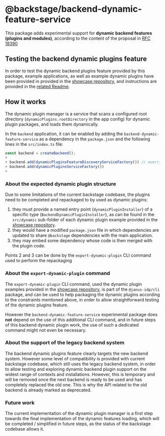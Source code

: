 # @backstage/backend-dynamic-feature-service

This package adds experimental support for **dynamic backend features (plugins and modules)**, according to the content of the proposal in [RFC 18390](https://github.com/backstage/backstage/issues/18390)

## Testing the backend dynamic plugins feature

In order to test the dynamic backend plugins feature provided by this package, example applications, as well as example dynamic plugins have been provided in provided in the [showcase repository](https://github.com/janus-idp/dynamic-backend-plugins-showcase), and instructions are provided in the [related Readme](https://github.com/janus-idp/dynamic-backend-plugins-showcase#readme).

## How it works

The dynamic plugin manager is a service that scans a configured root directory (`dynamicPlugins.rootDirectory` in the app config) for dynamic plugin packages, and loads them dynamically.

In the `backend` application, it can be enabled by adding the `backend-dynamic-feature-service` as a dependency in the `package.json` and the following lines in the `src/index.ts` file:

```ts
const backend = createBackend();
+
+ backend.add(dynamicPluginsFeatureDiscoveryServiceFactory()) // overridden version of the FeatureDiscoveryService which provides features loaded by dynamic plugins
+ backend.add(dynamicPluginsServiceFactory())
+
```

### About the expected dynamic plugin structure

Due to some limitations of the current backstage codebase, the plugins need to be completed and repackaged to by used as dynamic plugins:

1. they must provide a named entry point (`dynamicPluginInstaller`) of a specific type (`BackendDynamicPluginInstaller`), as can be found in the `src/dynamic` sub-folder of each dynamic plugin example provided in the [showcase repository](https://github.com/janus-idp/dynamic-backend-plugins-showcase).
2. they would have a modified `package.json` file in which dependencies are updated to share `@backstage` dependencies with the main application.
3. they may embed some dependency whose code is then merged with the plugin code.

Points 2 and 3 can be done by the `export-dynamic-plugin` CLI command used to perform the repackaging

### About the `export-dynamic-plugin` command

The `export-dynamic-plugin` CLI command, used the dynamic plugin examples provided in the [showcase repository](https://github.com/janus-idp/dynamic-backend-plugins-showcase), is part of the `@janus-idp/cli` package, and can be used to help packaging the dynamic plugins according to the constraints mentioned above, in order to allow straightforward testing of the dynamic plugins feature.

However the `backend-dynamic-feature-service` experimental package does **not** depend on the use of this additional CLI command, and in future steps of this backend dynamic plugin work, the use of such a dedicated command might not even be necessary.

### About the support of the legacy backend system

The backend dynamic plugins feature clearly targets the new backend system.
However some level of compatibility is provided with current backstage codebase, which still uses the legacy backend system, in order to allow testing and exploring dynamic backend plugin support on the widest range of contexts and installations.
However, this is temporary and will be removed once the next backend is ready to be used and has completely replaced the old one.
This is why the API related to the old backend is already marked as deprecated.

### Future work

The current implementation of the dynamic plugin manager is a first step towards the final implementation of the dynamic features loading, which will be completed / simplified in future steps, as the status of the backstage codebase allows it.

